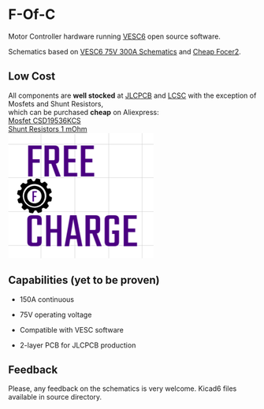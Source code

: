 # F-Of-C
Motor Controller hardware running [VESC6](https://github.com/vedderb/bldc) open source software.

Schematics based on [VESC6 75V 300A Schematics](https://vesc-project.com/sites/default/files/Benjamin%20Posts/vesc_75_300.pdf) and [Cheap Focer2](https://github.com/shamansystems/Cheap-FOCer-2/blob/Developer-Branch/README.md).

## Low Cost
All components are **well stocked** at [JLCPCB](https://jlcpcb.com/) and [LCSC](https://www.lcsc.com) with the exception of Mosfets and Shunt Resistors,<br> which can be purchased **cheap** on Aliexpress:<br>
[Mosfet CSD19536KCS](https://www.aliexpress.com/item/1005003770698095.html?spm=a2g0o.productlist.main.1.73316d02WllOwH&algo_pvid=c835f0a0-ce18-429c-9b6e-0d26d8cc535b&algo_exp_id=c835f0a0-ce18-429c-9b6e-0d26d8cc535b-0&pdp_ext_f=%7B%22sku_id%22%3A%2212000027107468783%22%7D&pdp_npi=3%40dis%21DKK%2169.01%2158.66%21%21%21%21%21%40211bda9b16788989446673183d078a%2112000027107468783%21sea%21DK%212442285761&curPageLogUid=2ngktWuUsqTG)<br>
[Shunt Resistors 1 mOhm](https://www.aliexpress.com/item/1005004036630537.html?spm=a2g0o.order_list.order_list_main.5.35ca1802CPPQCG)<br>
![](fofc.png)
## Capabilities (yet to be proven)

* 150A continuous

* 75V operating voltage

* Compatible with VESC software

* 2-layer PCB for JLCPCB production

## Feedback
Please, any feedback on the schematics is very welcome.
Kicad6 files available in source directory.
